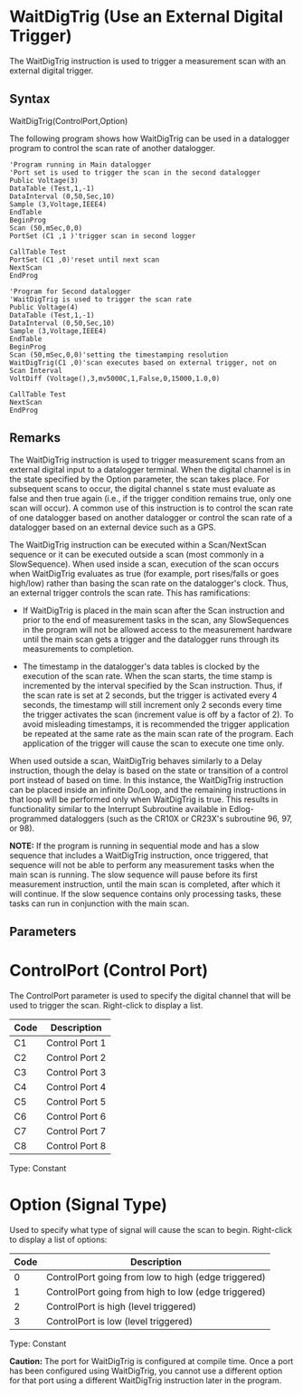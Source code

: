 # WaitDigTrig (Use an External Digital Trigger)

The WaitDigTrig instruction is used to trigger a measurement scan with an external digital trigger.

## Syntax

WaitDigTrig(ControlPort,Option)

The following program shows how WaitDigTrig can be used in a datalogger program to control the scan rate of another datalogger.

```
'Program running in Main datalogger
'Port set is used to trigger the scan in the second datalogger
Public Voltage(3)
DataTable (Test,1,-1)
DataInterval (0,50,Sec,10)
Sample (3,Voltage,IEEE4)
EndTable
BeginProg
Scan (50,mSec,0,0)
PortSet (C1 ,1 )'trigger scan in second logger

CallTable Test
PortSet (C1 ,0)'reset until next scan
NextScan
EndProg

'Program for Second datalogger
'WaitDigTrig is used to trigger the scan rate
Public Voltage(4)
DataTable (Test,1,-1)
DataInterval (0,50,Sec,10)
Sample (3,Voltage,IEEE4)
EndTable
BeginProg
Scan (50,mSec,0,0)'setting the timestamping resolution
WaitDigTrig(C1 ,0)'scan executes based on external trigger, not on Scan Interval
VoltDiff (Voltage(),3,mv5000C,1,False,0,15000,1.0,0)

CallTable Test
NextScan
EndProg
```

## Remarks

The WaitDigTrig instruction is used to trigger measurement scans from an external digital input to a datalogger terminal. When the digital channel is in the state specified by the Option parameter, the scan takes place. For subsequent scans to occur, the digital channel s state must evaluate as false and then true again (i.e., if the trigger condition remains true, only one scan will occur). A common use of this instruction is to control the scan rate of one datalogger based on another datalogger or control the scan rate of a datalogger based on an external device such as a GPS.

The WaitDigTrig instruction can be executed within a Scan/NextScan sequence or it can be executed outside a scan (most commonly in a SlowSequence). When used inside a scan, execution of the scan occurs when WaitDigTrig evaluates as true (for example, port rises/falls or goes high/low) rather than basing the scan rate on the datalogger's clock. Thus, an external trigger controls the scan rate. This has ramifications:

- If WaitDigTrig is placed in the main scan after the Scan instruction and prior to the end of measurement tasks in the scan, any SlowSequences in the program will not be allowed access to the measurement hardware until the main scan gets a trigger and the datalogger runs through its measurements to completion.

- The timestamp in the datalogger's data tables is clocked by the execution of the scan rate. When the scan starts, the time stamp is incremented by the interval specified by the Scan instruction. Thus, if the scan rate is set at 2 seconds, but the trigger is activated every 4 seconds, the timestamp will still increment only 2 seconds every time the trigger activates the scan (increment value is off by a factor of 2). To avoid misleading timestamps, it is recommended the trigger application be repeated at the same rate as the main scan rate of the program. Each application of the trigger will cause the scan to execute one time only.

When used outside a scan, WaitDigTrig behaves similarly to a Delay instruction, though the delay is based on the state or transition of a control port instead of based on time. In this instance, the WaitDigTrig instruction can be placed inside an infinite Do/Loop, and the remaining instructions in that loop will be performed only when WaitDigTrig is true. This results in functionality similar to the Interrupt Subroutine available in Edlog-programmed dataloggers (such as the CR10X or CR23X's subroutine 96, 97, or 98).

**NOTE:** If the program is running in sequential mode and has a slow sequence that includes a WaitDigTrig instruction, once triggered, that sequence will not be able to perform any measurement tasks when the main scan is running. The slow sequence will pause before its first measurement instruction, until the main scan is completed, after which it will continue. If the slow sequence contains only processing tasks, these tasks can run in conjunction with the main scan.

## Parameters

# ControlPort (Control Port)

The ControlPort parameter is used to specify the digital channel that will be used to trigger the scan. Right-click to display a list.

| Code | Description    |
| ---- | -------------- |
| C1   | Control Port 1 |
| C2   | Control Port 2 |
| C3   | Control Port 3 |
| C4   | Control Port 4 |
| C5   | Control Port 5 |
| C6   | Control Port 6 |
| C7   | Control Port 7 |
| C8   | Control Port 8 |

Type: Constant

# Option (Signal Type)

Used to specify what type of signal will cause the scan to begin. Right-click to display a list of options:

| Code | Description                                         |
| ---- | --------------------------------------------------- |
| 0    | ControlPort going from low to high (edge triggered) |
| 1    | ControlPort going from high to low (edge triggered) |
| 2    | ControlPort is high (level triggered)               |
| 3    | ControlPort is low (level triggered)                |

Type: Constant

**Caution:** The port for WaitDigTrig is configured at compile time. Once a port has been configured using WaitDigTrig, you cannot use a different option for that port using a different WaitDigTrig instruction later in the program.
